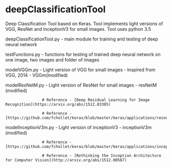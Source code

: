 # deepClassificationTool 
Deep Classification Tool based on Keras. Tool implements light versions of VGG, ResNet and InceptionV3 for small images.
Tool uses python 3.5

deepClassificationTool.py - main module for training and testing of deep neural network

testFunctions.py - functions for testing of trained deep neural network on one image, two images and folder of images

modelVGGm.py - Light version of VGG for small images - Inspired from VGG, 2014 - VGGm(modified)

modelResNetM.py - Light version of ResNet for small images - resNetM (modified)

                    # Reference - [Deep Residual Learning for Image Recognition](https://arxiv.org/abs/1512.03385)
                    
                    # Reference - [https://github.com/fchollet/keras/blob/master/keras/applications/resnet50.py]
                    
modelInceptionV3m.py - Light version of inceptionV3 - inceptionV3m (modified)

                    # Reference - [https://github.com/fchollet/keras/blob/master/keras/applications/inception_v3.py]
                    
                    # Reference - [Rethinking the Inception Architecture for Computer Vision](http://arxiv.org/abs/1512.00567)
